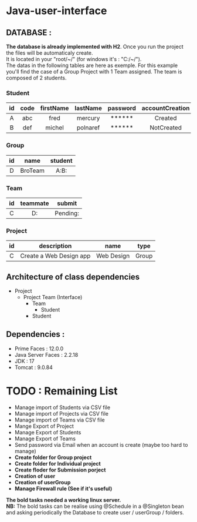 # Java-user-interface
## DATABASE :  
**The database is already implemented with H2**. Once you run the project the files will be automaticaly create.  
It is located in your "root/\~/" (for windows it's : "C:/\~/").  
The datas in  the following tables are here as exemple. For this example you'll find the case of a Group Project with 1 Team assigned. The team is composed of 2  students.
### Student  
| id | code | firstName | lastName | password | accountCreation |
|:--:|:----:|:---------:|:--------:|:--------:|:---------------:|
|  A |  abc |    fred   |  mercury |  ******  |     Created     |
|  B |  def |   michel  | polnaref |  ******  |    NotCreated   |  
### Group  
| id |     name   | student |
|:--:|:----------:|:-------:|
|  D |   BroTeam  |   A:B:  |  
### Team  
| id | teammate |  submit  |
|:--:|:--------:|:--------:|
|  C |    D:    | Pending: |  
### Project  
| id |       description       |    name    |  type |
|:--:|:-----------------------:|:----------:|:-----:|
|  C | Create a Web Design app | Web Design | Group |  

## Architecture of class dependencies
- Project
  - Project Team (Interface)
    - Team
      - Student
    - Student  
  
## Dependencies : 
- Prime Faces : 12.0.0
- Java Server Faces : 2.2.18
- JDK : 17
- Tomcat : 9.0.84
# TODO : Remaining List 
- Manage import of Students via CSV file
- Manage import of Projects via CSV file
- Manage import of Teams via CSV file
- Mange Export of Project
- Manage Export of Students
- Manage Export of Teams
- Send password via Email when an account is create (maybe too hard to manage)
- **Create folder for Group project**
- **Create folder for Individual project**
- **Create floder for Submission porject**
- **Creation of user**
- **Creation of userGroup**
- **Manage Firewall rule (See if it's useful)**

**The bold tasks needed a working linux server.**  
**NB:** The bold tasks can be realise using @Schedule in a @Singleton bean and asking periodically the Database to create user / userGroup / folders.
